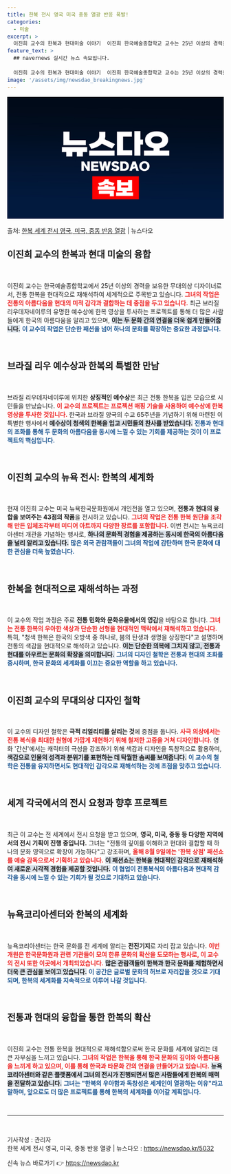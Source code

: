 ```yaml
---
title: 한복 전시 영국 미국 중동 열광 반응 폭발!
categories:
  - 미술
excerpt: >
  이진희 교수의 한복과 현대미술 이야기  이진희 한국예술종합학교 교수는 25년 이상의 경력을 가지고 있는 무대…
feature_text: >
  ## navernews 실시간 뉴스 속보입니다.

  이진희 교수의 한복과 현대미술 이야기  이진희 한국예술종합학교 교수는 25년 이상의 경력을 가지고 있는 무대…
image: '/assets/img/newsdao_breakingnews.jpg'
---
```


![뉴스다오 속보](/assets/img/newsdao_breakingnews.jpg)

<p>출처: <a href="https://newsdao.kr/5032" rel="dofollow">한복 세계 전시 영국, 미국, 중동 반응 열광</a> | 뉴스다오</p>

<h2 data-ke-size="size26">이진희 교수의 한복과 현대 미술의 융합</h2>

<p data-ke-size="size16">&nbsp;</p>

이진희 교수는 한국예술종합학교에서 25년 이상의 경력을 보유한 무대의상 디자이너로서, 전통 한복을 현대적으로 재해석하여 세계적으로 주목받고 있습니다. <b><span style="color: #ee2323;">그녀의 작업은 전통의 아름다움을 현대의 미적 감각과 결합하는 데 중점을 두고 있습니다.</span></b> 최근 브라질 리우데자네이루의 유명한 예수상에 한복 영상을 투사하는 프로젝트를 통해 더 많은 사람들에게 한국의 아름다움을 알리고 있으며, <b><span style="background-color: #21538527;">이는 두 문화 간의 연결을 더욱 쉽게 만들어줍니다.</span></b> <b><span style="color: #1a5490;">이 교수의 작업은 단순한 패션을 넘어 하나의 문화를 확장하는 중요한 과정입니다.</span></b>

<p data-ke-size="size16">&nbsp;</p>

<h2 data-ke-size="size26">브라질 리우 예수상과 한복의 특별한 만남</h2>

<p data-ke-size="size16">&nbsp;</p>

브라질 리우데자네이루에 위치한 <b>상징적인 예수상</b>은 최근 전통 한복을 입은 모습으로 시민들을 만났습니다. <b><span style="color: #ee2323;">이 교수의 프로젝트는 프로젝션 매핑 기술을 사용하여 예수상에 한복 영상을 투사한 것입니다.</span></b> 한국과 브라질 양국의 수교 65주년을 기념하기 위해 마련된 이 특별한 행사에서 <b><span style="background-color: #21538527;">예수상이 청색의 한복을 입고 시민들의 찬사를 받았습니다.</span></b> <b><span style="color: #1a5490;">전통과 현대의 조화를 통해 두 문화의 아름다움을 동시에 느낄 수 있는 기회를 제공하는 것이 이 프로젝트의 핵심입니다.</span></b>

<p data-ke-size="size16">&nbsp;</p>

<h2 data-ke-size="size26">이진희 교수의 뉴욕 전시: 한복의 세계화</h2>

<p data-ke-size="size16">&nbsp;</p>

현재 이진희 교수는 미국 뉴욕한국문화원에서 개인전을 열고 있으며, <b>전통과 현대의 융합을 보여주는 43점의 작품</b>을 전시하고 있습니다. <b><span style="color: #ee2323;">그녀의 작업은 전통 한복 원단을 조각해 만든 입체조각부터 미디어 아트까지 다양한 장르를 포함합니다.</span></b> 이번 전시는 뉴욕코리아센터 개관을 기념하는 행사로, <b><span style="background-color: #21538527;">하나의 문화적 경험을 제공하는 동시에 한국의 아름다움을 널리 알리고 있습니다.</span></b> <b><span style="color: #1a5490;">많은 외국 관람객들이 그녀의 작업에 감탄하며 한국 문화에 대한 관심을 더욱 높였습니다.</span></b>

<p data-ke-size="size16">&nbsp;</p>

<h2 data-ke-size="size26">한복을 현대적으로 재해석하는 과정</h2>

<p data-ke-size="size16">&nbsp;</p>

이 교수의 작업 과정은 주로 <b>전통 민화와 문화유물에서의 영감</b>을 바탕으로 합니다. <b><span style="color: #ee2323;">그녀는 전통 한복의 우아한 색상과 단순한 선형을 현대적인 맥락에서 재해석하고 있습니다.</span></b> 특히, "청색 한복은 한국의 오방색 중 하나로, 봄의 탄생과 생명을 상징한다"고 설명하며 전통의 색감을 현대적으로 해석하고 있습니다. <b><span style="background-color: #21538527;">이는 단순한 의복에 그치지 않고, 전통과 현대를 아우르는 문화의 확장을 의미합니다.</span></b> <b><span style="color: #1a5490;">그녀의 디자인 철학은 전통과 현대의 조화를 중시하며, 한국 문화의 세계화를 이끄는 중요한 역할을 하고 있습니다.</span></b>

<p data-ke-size="size16">&nbsp;</p>

<h2 data-ke-size="size26">이진희 교수의 무대의상 디자인 철학</h2>

<p data-ke-size="size16">&nbsp;</p>

이 교수의 디자인 철학은 <b>극적 리얼리티를 살리는 것</b>에 중점을 둡니다. <b><span style="color: #ee2323;">사극 의상에서는 전통 복식을 최대한 원형에 가깝게 재현하기 위해 철저한 고증을 거쳐 디자인합니다.</span></b> 영화 '간신'에서는 캐릭터의 극성을 강조하기 위해 색감과 디자인을 독창적으로 활용하며, <b><span style="background-color: #21538527;">색감으로 인물의 성격과 분위기를 표현하는 데 탁월한 솜씨를 보여줍니다.</span></b> <b><span style="color: #1a5490;">이 교수의 철학은 전통을 유지하면서도 현대적인 감각으로 재해석하는 것에 초점을 맞추고 있습니다.</span></b>

<p data-ke-size="size16">&nbsp;</p>

<h2 data-ke-size="size26">세계 각국에서의 전시 요청과 향후 프로젝트</h2>

<p data-ke-size="size16">&nbsp;</p>

최근 이 교수는 전 세계에서 전시 요청을 받고 있으며, <b>영국, 미국, 중동 등 다양한 지역에서의 전시 기획이 진행 중입니다.</b> 그녀는 "전통의 깊이를 이해하고 현대와 결합할 때 하나의 문화 영역으로 확장이 가능하다"고 강조하며, <b><span style="color: #ee2323;">올해 8월 9일에는 '한복 상점' 패션쇼를 예술 감독으로서 기획하고 있습니다.</span></b> <b><span style="background-color: #21538527;">이 패션쇼는 한복을 현대적인 감각으로 재해석하여 새로운 시각적 경험을 제공할 것입니다.</span></b> <b><span style="color: #1a5490;">이 협업이 전통복식의 아름다움과 현대적 감각을 동시에 느낄 수 있는 기회가 될 것으로 기대하고 있습니다.</span></b>

<p data-ke-size="size16">&nbsp;</p>

<h2 data-ke-size="size26">뉴욕코리아센터와 한복의 세계화</h2>

<p data-ke-size="size16">&nbsp;</p>

뉴욕코리아센터는 한국 문화를 전 세계에 알리는 <b>전진기지</b>로 자리 잡고 있습니다. <b><span style="color: #ee2323;">이번 개원은 한국문화원과 관련 기관들이 모여 한류 문화의 확산을 도모하는 행사로, 이 교수의 전시 또한 이곳에서 개최되었습니다.</span></b> <b><span style="background-color: #21538527;">많은 관람객들이 한복과 한국 문화를 체험하면서 더욱 큰 관심을 보이고 있습니다.</span></b> <b><span style="color: #1a5490;">이 공간은 글로벌 문화의 허브로 자리잡을 것으로 기대되며, 한복의 세계화를 지속적으로 이루어 나갈 것입니다.</span></b>

<p data-ke-size="size16">&nbsp;</p>

<h2 data-ke-size="size26">전통과 현대의 융합을 통한 한복의 확산</h2>

<p data-ke-size="size16">&nbsp;</p>

이진희 교수는 전통 한복을 현대적으로 재해석함으로써 한국 문화를 세계에 알리는 데 큰 자부심을 느끼고 있습니다. <b><span style="color: #ee2323;">그녀의 작업은 한복을 통해 한국 문화의 깊이와 아름다움을 느끼게 하고 있으며, 이를 통해 한국과 타문화 간의 연결을 만들어가고 있습니다.</span></b> <b><span style="background-color: #21538527;">뉴욕코리아센터와 같은 플랫폼에서 그녀의 전시가 진행되면서 많은 사람들에게 한복의 매력을 전달하고 있습니다.</span></b> <b><span style="color: #1a5490;">그녀는 "한복의 우아함과 독창성은 세계인이 열광하는 이유"라고 말하며, 앞으로도 더 많은 프로젝트를 통해 한복의 세계화를 이어갈 계획입니다.</span></b>

<p data-ke-size="size16">&nbsp;</p>

<hr />

<p data-ke-size="size16">&nbsp;</p>

기사작성 : 관리자  
한복 세계 전시 영국, 미국, 중동 반응 열광 | 뉴스다오  : <a href="https://newsdao.kr/5032">https://newsdao.kr/5032</a> 

신속 뉴스 바로가기 👉 <a href="https://newsdao.kr" rel="dofollow">https://newsdao.kr</a>


